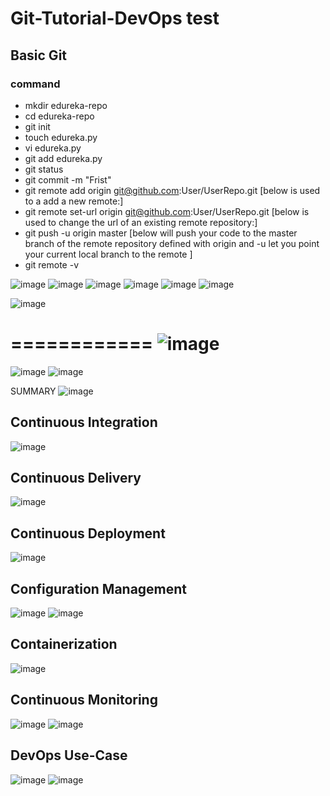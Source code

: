 # Git-Tutorial-DevOps test

## Basic Git

### command

- mkdir edureka-repo
- cd edureka-repo
- git init
- touch edureka.py
- vi edureka.py
- git add edureka.py
- git status
- git commit -m "Frist"
- git remote add origin git@github.com:User/UserRepo.git    [below is used to a add a new remote:]
- git remote set-url origin git@github.com:User/UserRepo.git  [below is used to change the url of an existing remote repository:]
- git push -u origin master   [below will push your code to the master branch of the remote repository defined with origin and -u let you point your current local branch to the remote ]
- git remote -v

![image](https://user-images.githubusercontent.com/41546139/134036776-fa41d73c-dcd2-4036-81e8-25b17521ab33.png)
![image](https://user-images.githubusercontent.com/41546139/134036914-186f6be8-1410-4c70-8a02-c42776eeffbb.png)
![image](https://user-images.githubusercontent.com/41546139/134037000-7e784e4c-12ba-4be2-b989-15a982593546.png)
![image](https://user-images.githubusercontent.com/41546139/134037077-7bcb2fea-c5ad-4bf2-8c6c-2d5e76636513.png)
![image](https://user-images.githubusercontent.com/41546139/134037125-6bba2c30-cadf-4190-9e81-1377c59f91ca.png)
![image](https://user-images.githubusercontent.com/41546139/134037163-c2dc172f-8dbd-4494-bcc1-383e5e9916ed.png)


![image](https://user-images.githubusercontent.com/41546139/134038150-4c76a700-643f-49a5-85f6-fc7f46418325.png)

============
![image](https://user-images.githubusercontent.com/41546139/134135671-480a4300-b457-4fc5-bf28-98b372b8e15b.png)
============
![image](https://user-images.githubusercontent.com/41546139/134143849-757426b1-01c3-4d79-bb46-38ec1d97a4d1.png)
![image](https://user-images.githubusercontent.com/41546139/134144584-3439e69b-ac99-4089-8f34-bc5624b9260f.png)

SUMMARY
![image](https://user-images.githubusercontent.com/41546139/134149034-5ee329cb-e0e8-4937-a97d-5c42b27923af.png)


## Continuous Integration

![image](https://user-images.githubusercontent.com/41546139/134038385-89907768-0003-49ce-aa60-954c0d229074.png)

## Continuous Delivery

![image](https://user-images.githubusercontent.com/41546139/134038887-3765bd7b-df33-4d75-a5a8-3cc18d935794.png)

## Continuous Deployment

![image](https://user-images.githubusercontent.com/41546139/134038988-d1292d57-221b-4227-8039-8d60bad248f0.png)

## Configuration Management

![image](https://user-images.githubusercontent.com/41546139/134040721-09ce0f70-549f-4836-bd88-4373510473d7.png)
![image](https://user-images.githubusercontent.com/41546139/134041204-81fe4994-d2b7-4d4e-9d06-6301847215ca.png)

## Containerization

![image](https://user-images.githubusercontent.com/41546139/134041690-0b435bbb-8980-4bfd-982f-cfc10334db55.png)

## Continuous Monitoring

![image](https://user-images.githubusercontent.com/41546139/134042618-c22a7230-87a5-4124-b93d-d87ad44e24f8.png)
![image](https://user-images.githubusercontent.com/41546139/134042929-36ebb683-c82a-4556-9146-525e77a90679.png)

## DevOps Use-Case

![image](https://user-images.githubusercontent.com/41546139/134043310-7476592a-584a-44cb-bd8b-22b7e1c337c4.png)
![image](https://user-images.githubusercontent.com/41546139/134044498-43fad667-5547-4d2d-bc75-b93428e0e1f7.png)




